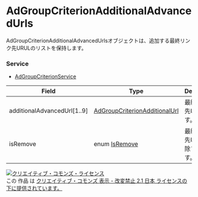 # AdGroupCriterionAdditionalAdvancedUrls
AdGroupCriterionAdditionalAdvancedUrlsオブジェクトは、追加する最終リンク先URULのリストを保持します。<br>

### Service
+ [AdGroupCriterionService](../services/AdGroupCriterionService.md)


| Field | Type | Description | response | get | add | set | remove |
|---|---|---|---|---|---|---|---|
| additionalAdvancedUrl[1..9] | <a href="./AdGroupCriterionAdditionalUrl.md">AdGroupCriterionAdditionalUrl</a> | 最終リンク先URLです。 | Yes | - | Requirement | Optional | - |
| isRemove | enum <a href="./IsRemove.md">IsRemove</a> | 最終リンク先URLの削除フラグです。 | - | - | Requirement | Optional | - |


<a rel="license" href="http://creativecommons.org/licenses/by-nd/2.1/jp/"><img alt="クリエイティブ・コモンズ・ライセンス" style="border-width:0" src="https://i.creativecommons.org/l/by-nd/2.1/jp/88x31.png" /></a><br />この 作品 は <a rel="license" href="http://creativecommons.org/licenses/by-nd/2.1/jp/">クリエイティブ・コモンズ 表示 - 改変禁止 2.1 日本 ライセンスの下に提供されています。</a>

